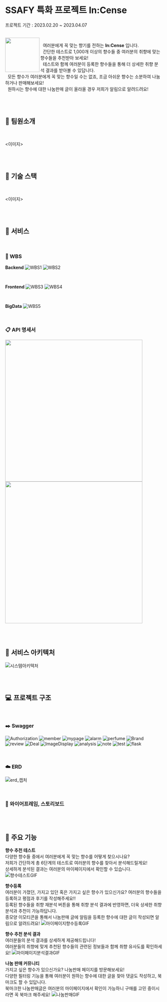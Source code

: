# **SSAFY 특화 프로젝트 In:Cense**

프로젝트 기간 : 2023.02.20 ~ 2023.04.07

<br>

<img src="/uploads/5c07169f8bdef70891859089c98ccaf6/Icon.png" align="left" width="110" height="110">

&nbsp; 여러분에게 꼭 맞는 향기를 전하는 **In:Cense** 입니다. <br>
&nbsp; 간단한 테스트로 1,000개 이상의 향수들 중 여러분의 취향에 맞는 향수들을 추천받아 보세요! <br>
&nbsp; 테스트와 함께 여러분이 등록한 향수들을 통해 더 상세한 취향 분석 결과를 받아볼 수 있답니다. <br>
&nbsp; 모든 향수가 여러분에게 꼭 맞는 향수일 수는 없죠, 조금 아쉬운 향수는 소분하여 나눔하거나 판매해보세요! <br>
&nbsp; 원하시는 향수에 대한 나눔판매 글이 올라올 경우 저희가 알림으로 알려드려요!



<!-- 여러분의 향수 취향을 테스트하고, 취향에 맞는 향수를 추천받아 보세요. <br>
1,000개 이상의 향수 목록을 둘러보세요. <br>
향수를 소분하여 나눔하거나, 구매 후 아쉬운 향수를 판매해보세요.  <br>
여러분의 활동 내역을 확인하고 상세한 취향 분석 결과를 받아보세요. <br> -->


<br><br>

## 🚴 팀원소개

<br>

<이미지>

<br><br>

## 🔧 기술 스택

<br>

<이미지>

<br><br>

## 📂 서비스

<br>

### 🔎 WBS

**Backend**
![WBS1](/uploads/0d1fc45e527e82a0316d804f873988b8/WBS1.PNG)
![WBS2](/uploads/931b8535a2dc46f69d7f739bc7d8a0b6/WBS2.PNG)

<br>

**Frontend**
![WBS3](/uploads/0897b3fb4640fdb47e23d2a8af485c1a/WBS3.PNG)
![WBS4](/uploads/48b122a25109f97944b16d6827565e43/WBS4.PNG)

<br>

**BigData**
![WBS5](/uploads/9e9dcd1f0733d1bc84139852d4e65cf4/WBS5.PNG)


<br>

### 📋 API 명세서

<!-- 두 이미지를 한 행으로 할 수 있는 최선의 사이즈 -->
<img src="/uploads/a86cf62f8879a0ed0ff465327df19a27/API명세서1.PNG" width="440" height="454">
<img src="/uploads/0cb73b9a2ad83eebf7ac3819553ed42c/API명세서2.PNG" width="440" height="454">


<br><br>

## 🔌 서비스 아키텍처
![시스템아키텍처](/uploads/2a14a81fdb392b15552003714e7ce8a7/시스템아키텍처.png)

<br><br>

## 💻 프로젝트 구조

<br>

### ✒️ Swagger

![Authorization](/uploads/6d12c2c5bdcb13d4a21684f4a6b3dee6/Authorization.PNG)
![member](/uploads/44d8e97306a0735433366f75610c6ea4/member.PNG)
![mypage](/uploads/e53755920653d450781ca341f818f204/mypage.PNG)
![alarm](/uploads/21047e98c786187c1b2c6cbd1578e161/alarm.PNG)
![perfume](/uploads/5add1541512f58e3c4221c47a0b8cc91/perfume.PNG)
![Brand](/uploads/7110e00ff59abc704ba0145f3b472d45/Brand.PNG)
![review](/uploads/1a3b21a416132deab606ffb8198d4873/review.PNG)
![Deal](/uploads/06262fb9611948e6ca47778de50a1c4c/Deal.PNG)
![ImageDisplay](/uploads/ba63f7d397f6df5d7ee7a38fe99aa271/ImageDisplay.PNG)
![analysis](/uploads/7eaf70d2183bb9938e98a26a619a0661/analysis.PNG)
![note](/uploads/0ab0e958f00669116275cacad21085e8/note.PNG)
![test](/uploads/a64b66f8327461cebc9a6aeb2a079679/test.PNG)
![flask](/uploads/59c369ad522a70116b23140570edb00f/flask.PNG)

<br>

### ☁️ ERD

![erd_캡처](/uploads/09982031142393488cfe7f25351b0199/erd_캡처.PNG)

<br>

### 🎨 와이어프레임, 스토리보드

<br><br>

## 🌈 주요 기능

**향수 추천 테스트** <br>
다양한 향수들 중에서 여러분에게 꼭 맞는 향수를 어떻게 찾으시나요? <br>
저희가 간단하게 총 6단계의 테스트로 여러분의 향수를 찾아서 분석해드릴게요!<br>
상세하게 분석된 결과는 여러분의 마이페이지에서 확인할 수 있습니다.
![향수테스트GIF](/uploads/291dc6f83cc5a736ae60d4ff8213295b/향수테스트GIF.gif) 


**향수등록** <br>
여러분이 가졌던, 가지고 있던 혹은 가지고 싶은 향수가 있으신가요? 여러분의 향수들을 등록하고 평점과 후기를 작성해주세요!! <br>
등록된 향수들을 취향 재분석 버튼을 통해 취향 분석 결과에 반영하면, 더욱 상세한 취향 분석과 추천이 가능하답니다. <br>
종모양 이모티콘을 통해서 나눔판매 글에 알림을 등록한 향수에 대한 글이 작성되면 알림으로 알려드려요!
![마이페이지향수등록GIF](/uploads/5bab8bec968042fd14179a26cc26b00c/마이페이지향수등록GIF.gif)


**향수 추천 분석 결과** <br>
여러분들의 분석 결과를 상세하게 제공해드립니다!<br>
여러분들의 취향에 맞게 추천된 향수들의 관련된 정보들과 함께 취향 유사도를 확인하세요!
![마이페이지분석결과GIF](/uploads/ee76e194e2f2f28c1abd1647bdaa9c5c/마이페이지분석결과GIF.gif)


**나눔 판매 커뮤니티** <br>
가지고 싶은 향수가 있으신가요? 나눔판매 페이지를 방문해보세요! <br>
다양한 필터링 기능을 통해 여러분이 원하는 향수에 대한 글을 찾아 댓글도 작성하고, 북마크도 할 수 있답니다. <br>
북마크한 나눔판매글은 여러분의 마이페이지에서 확인이 가능하니 구매를 고민 중이시라면 꼭 북마크 해주세요!
![나눔판매GIF](/uploads/925f7f88e4ead8fa7d7b00b81bd83961/나눔판매GIF.gif)
